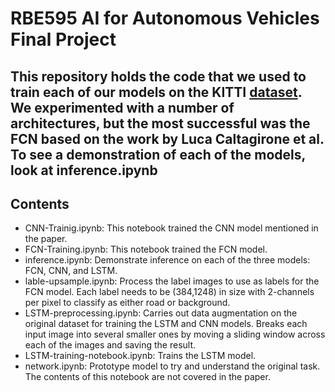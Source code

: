 # RBE595 AI for Autonomous Vehicles Final Project


This repository holds the code that we used to train each of our models on the KITTI [dataset](http://www.cvlibs.net/datasets/kitti/eval_road.php). We experimented with a number of architectures, but the most successful was the FCN based on the work by Luca Caltagirone et al. To see a demonstration of each of the models, look at inference.ipynb
---
## Contents
- CNN-Trainig.ipynb: This notebook trained the CNN model mentioned in the paper.
- FCN-Training.ipynb: This notebook trained the FCN model.
- inference.ipynb: Demonstrate inference on each of the three models: FCN, CNN, and LSTM.
- lable-upsample.ipynb: Process the label images to use as labels for the FCN model. Each label needs to be (384,1248) in size with 2-channels per pixel to classify as either road or background.
- LSTM-preprocessing.ipynb: Carries out data augmentation on the original dataset for training the LSTM and CNN models. Breaks each input image into several smaller ones by moving a sliding window across each of the images and saving the result.
- LSTM-training-notebook.ipynb: Trains the LSTM model.
- network.ipynb: Prototype model to try and understand the original task. The contents of this notebook are not covered in the paper.